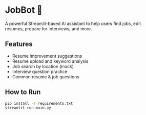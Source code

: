 # JobBot 🤖
A powerful Streamlit-based AI assistant to help users find jobs, edit resumes, prepare for interviews, and more.

## Features
- Resume improvement suggestions
- Resume upload and keyword analysis
- Job search by location (mock)
- Interview question practice
- Common resume & job questions

## How to Run
```bash
pip install -r requirements.txt
streamlit run main.py
```
